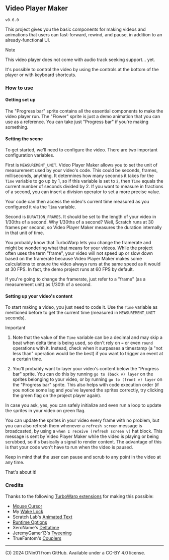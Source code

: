 ## Video Player Maker

`v0.6.0`

This project gives you the basic components for making videos and animations that users can fast-forward, rewind, and pause, in addition to an already-functional UI.

> [!NOTE]
> This video player does not come with audio track seeking support... yet.

It's possible to control the video by using the controls at the bottom of the player or with keyboard shortcuts.

### How to use

#### Getting set up

The "Progress bar" sprite contains all the essential components to make the video player run. The "Flower" sprite is just a demo animation that you can use as a reference. You can take just "Progress bar" if you're making something.

#### Setting the scene

To get started, we'll need to configure the video. There are two important configuration variables.

First is `MEASUREMENT_UNIT`. Video Player Maker allows you to set the unit of measurement used by your video's code. This could be seconds, frames, milliseconds, anything. It determines how many seconds it takes for the `Time` variable to go up by 1, so if this variable is set to `2`, then `Time` equals the current number of seconds divided by 2. If you want to measure in fractions of a second, you can insert a division operator to set a more precise value.

Your code can then access the video's current time measured as you configured it via the `Time` variable.

Second is `DURATION_FRAMES`. It should be set to the length of your video in 1/30ths of a second. Why 1/30ths of a second? Well, Scratch runs at 30 frames per second, so Video Player Maker measures the duration internally in that unit of time.

You probably know that TurboWarp lets you change the framerate and might be wondering what that means for your videos. While the project often uses the term "frame", your video will not speed up or slow down based on the framerate because Video Player Maker makes some calculations to ensure the video always runs at the same speed as it would at 30 FPS. In fact, the demo project runs at 60 FPS by default.

If you're going to change the framerate, just refer to a "frame" (as a measurement unit) as 1/30th of a second.

#### Setting up your video's content

To start making a video, you just need to code it. Use the `Time` variable as mentioned before to get the current time (measured in `MEASUREMENT_UNIT` seconds).

> [!IMPORTANT]
> 1. Note that the value of the `Time` variable can be a decimal and may skip a beat when delta time is being used, so don't rely on `=` or even `round` operations with it. Instead, check when it surpasses a timestamp (a "not less than" operation would be the best) if you want to trigger an event at a certain time.
>
> 2. You'll probably want to layer your video's content below the "Progress bar" sprite. You can do this by running `go to (back v) layer` on the sprites belonging to your video, or by running `go to (front v) layer` on the "Progress bar" sprite. This also helps with code execution order (if you notice some lag and you've layered the sprites correctly, try clicking the green flag on the project player again).

In case you ask, yes, you can safely initialize and even run a loop to update the sprites in your video on green flag.

You can update the sprites in your video every frame with no problem, but you can also refresh them whenever a `refresh screen` message is broadcasted, by using a `when I receive (refresh screen v)` hat block. This message is sent by Video Player Maker while the video is playing or being scrubbed, so it's basically a signal to render content. The advantage of this is that your code won't have to run when the video is paused.

Keep in mind that the user can pause and scrub to any point in the video at any time.

That's about it!

### Credits

Thanks to the following [TurboWarp extensions](https://extensions.turbowarp.org/) for making this possible:
- [Mouse Cursor](https://extensions.turbowarp.org/cursor.js)
- My [Wake Lock](https://extensions.turbowarp.org/DNin/wake-lock.js)
- Scratch Lab's [Animated Text](https://extensions.turbowarp.org/lab/text.js)
- [Runtime Options](https://extensions.turbowarp.org/runtime-options.js)
- XeroName's [Deltatime](https://extensions.turbowarp.org/XeroName/Deltatime.js)
- JeremyGamer13's [Tweening](https://extensions.turbowarp.org/JeremyGamer13/tween.js)
- TrueFantom's [Couplers](https://extensions.turbowarp.org/true-fantom/couplers.js)

---

(Ͻ) 2024 DNin01 from GitHub. Available under a CC-BY 4.0 license.
